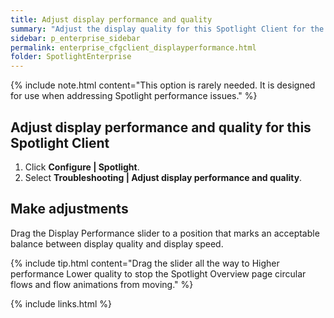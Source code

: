 ```yaml
---
title: Adjust display performance and quality
summary: "Adjust the display quality for this Spotlight Client for the Spotlight Overview pages and drilldowns. Display quality is balanced against the speed at which Spotlight delivers information."
sidebar: p_enterprise_sidebar
permalink: enterprise_cfgclient_displayperformance.html
folder: SpotlightEnterprise
---
```




{% include note.html content="This option is rarely needed. It is designed for use when addressing Spotlight performance issues." %}


## Adjust display performance and quality for this Spotlight Client

1. Click **Configure \| Spotlight**.
2. Select **Troubleshooting \| Adjust display performance and quality**.


## Make adjustments

Drag the Display Performance slider to a position that marks an acceptable balance between display quality and display speed.

{% include tip.html content="Drag the slider all the way to Higher performance Lower quality to stop the Spotlight Overview page circular flows and flow animations from moving." %}




{% include links.html %}
